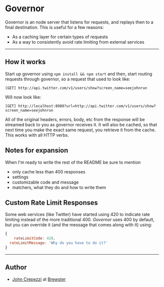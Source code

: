# Governor

Governor is an node server that listens for requests, and replays then to a final destination.  This is useful for a few reasons:

* As a caching layer for certain types of requests
* As a way to consistently avoid rate limiting from external services

---

## How it works

Start up governor using `npm install && npm start` and then, start routing requests through governor, so a request that used to look like:

    [GET] http://api.twitter.com/v1/users/show?screen_name=seejohnrun

Will now look like:

    [GET] http://localhost:8980?url=http://api.twitter.com/v1/users/show?screen_name=seejohnrun

All of the original headers, errors, body, etc from the response will be streamed back to you as governor receives it.  It will also be cached, so that next time you make the exact same request, you retrieve it from the cache.  This works with all HTTP verbs.

## Notes for expansion

When I'm ready to write the rest of the README be sure to mention

* only cache less than 400 responses
* settings
* customizable code and message
* matchers, what they do and how to write them

## Custom Rate Limit Responses

Some web services (like Twitter) have started using 420 to indicate rate limiting instead of the more traditional 400.  _Governor_ uses 400 by default, but you can override it (and the message that comes along with it) using:

``` javascript
{
	rateLimitCode: 420,
  rateLimitMessage: 'Why do you have to do it?'
}
```

---

## Author

* [John Crepezzi](mailto:john.crepezzi@gmail.com) at [Brewster](http://brewster.com) 
